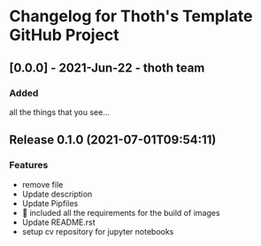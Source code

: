 # Changelog for Thoth's Template GitHub Project

## [0.0.0] - 2021-Jun-22 - thoth team

### Added

all the things that you see...

## Release 0.1.0 (2021-07-01T09:54:11)
### Features
* remove file
* Update description
* Update Pipfiles
* :robot: included all the requirements for the build of images
* Update README.rst
* setup cv repository for jupyter notebooks
